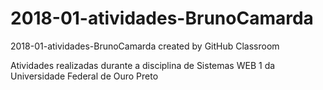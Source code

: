 # 2018-01-atividades-BrunoCamarda
2018-01-atividades-BrunoCamarda created by GitHub Classroom

Atividades realizadas durante a disciplina de Sistemas WEB 1 da Universidade Federal de Ouro Preto

